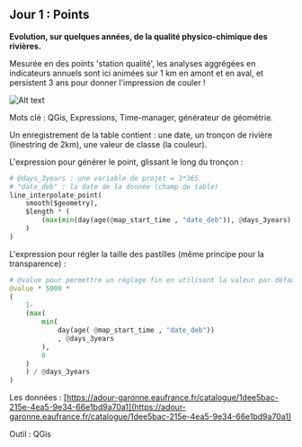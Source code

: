 ## Jour 1 : Points

__Evolution, sur quelques années, de la qualité physico-chimique des rivières.__

Mesurée en des points 'station qualité', les analyses aggrégées en indicateurs annuels sont ici animées sur 1 km en amont et en aval, et persistent 3 ans pour donner l'impression de couler !

![Alt text](maps/30days2023-day1-pc-10-22.gif)

Mots clé : QGis, Expressions, Time-manager, générateur de géométrie.

Un enregistrement de la table contient : une date, un tronçon de rivière (linestring de 2km), une valeur de classe (la couleur).

L'expression pour générer le point, glissant le long du tronçon : 

```python
# @days_3years : une variable de projet = 3*365
# "date_deb" : la date de la donnée (champ de table)
line_interpolate_point( 
    smooth($geometry), 
    $length * (
        (max(min(day(age(@map_start_time , "date_deb")), @days_3years), 0)) /  @days_3years 
    )
)
```

L'expression pour régler la taille des pastilles (même principe pour la transparence) :
```python
# @value pour permettre un réglage fin en utilisant la valeur par défaut comme facteur.
@value * 5000 *
(
	1-
	(max(
		min(
			day(age( @map_start_time , "date_deb"))
			, @days_3years 
		), 
		0
	)
	) / @days_3years  
)
```

Les données : [https://adour-garonne.eaufrance.fr/catalogue/1dee5bac-215e-4ea5-9e34-66e1bd9a70a1](https://adour-garonne.eaufrance.fr/catalogue/1dee5bac-215e-4ea5-9e34-66e1bd9a70a1)

Outil : QGis